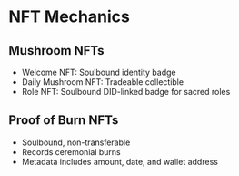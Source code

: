 # NFT Mechanics

## Mushroom NFTs
- Welcome NFT: Soulbound identity badge
- Daily Mushroom NFT: Tradeable collectible
- Role NFT: Soulbound DID-linked badge for sacred roles

## Proof of Burn NFTs
- Soulbound, non-transferable
- Records ceremonial burns
- Metadata includes amount, date, and wallet address